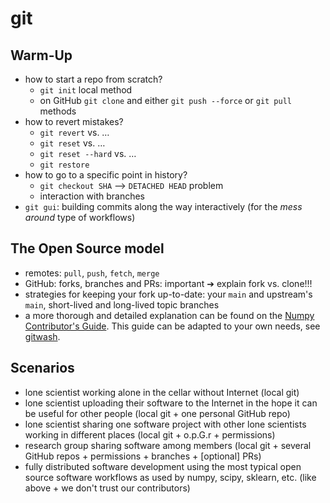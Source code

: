 # git

## Warm-Up
- how to start a repo from scratch?
    - `git init` local method
    - on GitHub `git clone` and either `git push --force` or `git pull` methods
- how to revert mistakes?
    - `git revert` vs. …
    - `git reset` vs. …
    - `git reset --hard` vs. …
    - `git restore`
- how to go to a specific point in history?
    - `git checkout SHA` ⟶ `DETACHED HEAD` problem
    - interaction with branches
- `git gui`: building commits along the way interactively (for the *mess around* type of workflows)

## The Open Source model
- remotes: `pull`, `push`, `fetch`, `merge`
- GitHub: forks, branches and PRs: important ➔ explain fork vs. clone!!!
- strategies for keeping your fork up-to-date: your `main` and upstream's `main`, short-lived and long-lived topic branches
- a more thorough and detailed explanation can be found on the [Numpy Contributor's Guide](https://docs.scipy.org/doc/numpy/dev/gitwash/index.html). This guide can be adapted to your own needs, see [gitwash](https://github.com/matthew-brett/gitwash).

## Scenarios
- lone scientist working alone in the cellar without Internet (local git)
- lone scientist uploading their software to the Internet in the hope it can be useful for other people (local git + one personal GitHub repo)
- lone scientist sharing one software project with other lone scientists working in different places (local git + o.p.G.r + permissions)
- research group sharing software among members (local git + several GitHub repos + permissions + branches + [optional] PRs)
- fully distributed software development using the most typical open source software workflows as used by numpy, scipy, sklearn, etc. (like above + we don't trust our contributors)
